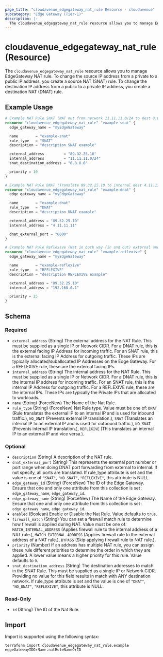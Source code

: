```yaml
---
page_title: "cloudavenue_edgegateway_nat_rule Resource - cloudavenue"
subcategory: "Edge Gateway (Tier-1)"
description: |-
  The cloudavenue_edgegateway_nat_rule resource allows you to manage EdgeGateway NAT rule. To change the source IP address from a private to a public IP address, you create a source NAT (SNAT) rule. To change the destination IP address from a public to a private IP address, you create a destination NAT (DNAT) rule.
---
```


# cloudavenue_edgegateway_nat_rule (Resource)

The `cloudavenue_edgegateway_nat_rule` resource allows you to manage EdgeGateway NAT rule. To change the source IP address from a private to a public IP address, you create a source NAT (SNAT) rule. To change the destination IP address from a public to a private IP address, you create a destination NAT (DNAT) rule.

## Example Usage

```terraform
# Example NAT Rule SNAT (NAT out from network 11.11.11.0/24 to dest 8.8.8.8 translate in 89.32.25.10)
resource "cloudavenue_edgegateway_nat_rule" "example-snat" {
  edge_gateway_name = "myEdgeGateway"

  name        = "example-snat"
  rule_type   = "SNAT"
  description = "description SNAT example"

  external_address         = "89.32.25.10"
  internal_address         = "11.11.11.0/24"
  snat_destination_address = "8.8.8.8"

  priority = 10
}

# Example NAT Rule DNAT (Translate 89.32.25.10 to internal dest 4.11.11.11 on port 8080)
resource "cloudavenue_edgegateway_nat_rule" "example-dnat" {
  edge_gateway_name = "myEdgeGateway"

  name        = "example-dnat"
  rule_type   = "DNAT"
  description = "description DNAT example"

  external_address = "89.32.25.10"
  internal_address = "4.11.11.11"

  dnat_external_port = "8080"
}

# Example NAT Rule Reflexive (Nat in both way (in and out) external and internal on all port translated)
resource "cloudavenue_edgegateway_nat_rule" "example-reflexive" {
  edge_gateway_name = "myEdgeGateway"

  name        = "example-reflexive"
  rule_type   = "REFLEXIVE"
  description = "description REFLEXIVE example"

  external_address = "89.32.25.10"
  internal_address = "192.168.0.1"

  priority = 25
}
```

<!-- schema generated by tfplugindocs -->
## Schema

### Required

- `external_address` (String) The external address for the NAT Rule. This must be supplied as a single IP or Network CIDR. For a DNAT rule, this is the external facing IP Address for incoming traffic. For an SNAT rule, this is the external facing IP Address for outgoing traffic. These IPs are typically allocated/suballocated IP Addresses on the Edge Gateway. For a REFLEXIVE rule, these are the external facing IPs.
- `internal_address` (String) The internal address for the NAT Rule. This must be supplied as a single IP or Network CIDR. For a DNAT rule, this is the internal IP address for incoming traffic. For an SNAT rule, this is the internal IP Address for outgoing traffic. For a REFLEXIVE rule, these are the internal IPs. These IPs are typically the Private IPs that are allocated to workloads.
- `name` (String) (ForceNew) The Name of the Nat Rule.
- `rule_type` (String) (ForceNew) Nat Rule type. Value must be one of: `DNAT` (Rule translates the external IP to an internal IP and is used for inbound traffic.), `NO_DNAT` (Prevents external IP translation.), `SNAT` (Translates an internal IP to an external IP and is used for outbound traffic.), `NO_SNAT` (Prevents internal IP translation.), `REFLEXIVE` (This translates an internal IP to an external IP and vice versa.).

### Optional

- `description` (String) A description of the NAT rule.
- `dnat_external_port` (String) This represents the external port number or port range when doing DNAT port forwarding from external to internal. If not specify, all ports are translated. If rule_type attribute is set and the value is one of `"SNAT"`, `"NO_SNAT"`, `"REFLEXIVE"`, this attribute is NULL.
- `edge_gateway_id` (String) (ForceNew) The ID of the Edge Gateway. Ensure that one and only one attribute from this collection is set : `edge_gateway_name`, `edge_gateway_id`.
- `edge_gateway_name` (String) (ForceNew) The Name of the Edge Gateway. Ensure that one and only one attribute from this collection is set : `edge_gateway_name`, `edge_gateway_id`.
- `enabled` (Boolean) Enable or Disable the Nat Rule. Value defaults to `true`.
- `firewall_match` (String) You can set a firewall match rule to determine how firewall is applied during NAT. Value must be one of: `MATCH_INTERNAL_ADDRESS` (Applies firewall rule to the internal address of a NAT rule.), `MATCH_EXTERNAL_ADDRESS` (Applies firewall rule to the external address of a NAT rule.), `BYPASS` (Skip applying firewall rule to NAT rule.).
- `priority` (Number) If an address has multiple NAT rule, you can assign these rule different priorities to determine the order in which they are applied. A lower value means a higher priority for this rule. Value defaults to `0`.
- `snat_destination_address` (String) The destination addresses to match in the SNAT Rule. This must be supplied as a single IP or Network CIDR. Providing no value for this field results in match with ANY destination network. If rule_type attribute is set and the value is one of `"DNAT"`, `"NO_DNAT"`, `"REFLEXIVE"`, this attribute is NULL.

### Read-Only

- `id` (String) The ID of the Nat Rule.

## Import

Import is supported using the following syntax:
```shell
terraform import cloudavenue_edgegateway_nat_rule.example edgeGatewayIDOrName.natRuleNameOrID
```